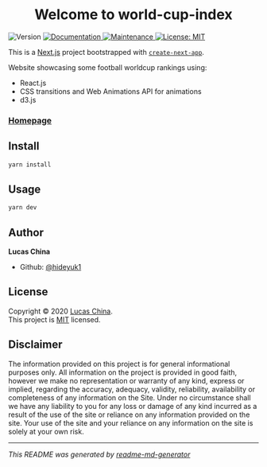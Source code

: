 <h1 align="center">Welcome to world-cup-index</h1>
<p>
  <img alt="Version" src="https://img.shields.io/badge/version-0.1.0-blue.svg?cacheSeconds=2592000" />
  <a href="https://github.com/hideyuk1/football-world-cup-rankings#readme" target="_blank">
    <img alt="Documentation" src="https://img.shields.io/badge/documentation-yes-brightgreen.svg" />
  </a>
  <a href="https://github.com/hideyuk1/football-world-cup-rankings/graphs/commit-activity" target="_blank">
    <img alt="Maintenance" src="https://img.shields.io/badge/Maintained%3F-yes-green.svg" />
  </a>
  <a href="https://github.com/hideyuk1/football-world-cup-rankings/blob/master/LICENSE" target="_blank">
    <img alt="License: MIT" src="https://img.shields.io/github/license/hideyuk1/world-cup-index" />
  </a>
</p>


This is a [Next.js](https://nextjs.org/) project bootstrapped with [`create-next-app`](https://github.com/vercel/next.js/tree/canary/packages/create-next-app).

Website showcasing some football worldcup rankings using:
- React.js
- CSS transitions and Web Animations API for animations
- d3.js

### [Homepage](https://react-kanto-pokedex.vercel.app/)

## Install

```sh
yarn install
```

## Usage

```sh
yarn dev
```

## Author

**Lucas China**

* Github: [@hideyuk1](https://github.com/hideyuk1)


## License

Copyright © 2020 [Lucas China](https://github.com/hideyuk1).<br />
This project is [MIT](https://github.com/hideyuk1/football-world-cup-rankings/blob/master/LICENSE) licensed.

## Disclaimer

The information provided on this project is for general informational purposes only.
All information on the project is provided in good faith, however we make no representation or
warranty of any kind, express or implied, regarding the accuracy, adequacy, validity,
reliability, availability or completeness of any information on the Site. Under no
circumstance shall we have any liability to you for any loss or damage of any kind incurred
as a result of the use of the site or reliance on any information provided on the site. Your
use of the site and your reliance on any information on the site is solely at your own risk.

***
_This README was generated by [readme-md-generator](https://github.com/kefranabg/readme-md-generator)_